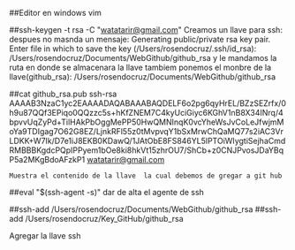 ##Editor en windows vim


##ssh-keygen -t rsa -C "watatarir@gmail.com"
Creamos un llave para ssh:
despues no masnda un mensaje:
Generating public/private rsa key pair.
Enter file in which to save the key (/Users/rosendocruz/.ssh/id_rsa): /Users/rosendocruz/Documents/WebGithub/github_rsa 
y le mandamos la ruta en donde se almacenara la llave tambiem ponemos el monbre de la llave(github_rsa):
/Users/rosendocruz/Documents/WebGithub/github_rsa 

##cat github_rsa.pub
ssh-rsa AAAAB3NzaC1yc2EAAAADAQABAAABAQDELF6o2pg6qyHrEL/BZzSEZrfx/0h9u87QQf3EPiqo0QQzzc5s+hKfZNEM7C4kyUciGiyc6KGhV1nB8X34INrq/4bpvvUqZyPd+TilHAkPbOggMePP50HwQMNInqK0vcYheWsJvCoLeJfwjmMoYa9TDIgag7O62G8EZ/LjnkRFl55z0tMvpvqY1bSxMrwChQaMQ77s2iAC3VrLDKK+W7Ik/D7e1iJ8EKB0KDawQ/1JAtObE8FS846YL5lPTOiWIygtiSejhaCmdRMBBBKgdcPQpIPPyem1bOe8ki8hkVt15zhrOU7/ShCb+z0CNJPvosJDaYBqP5a2MKgBdoAFzkP1 watatarir@gmail.com

``Muestra el contenido de la llave  la cual debemos de gregar a git hub``


##eval "$(ssh-agent -s)"
dar de alta el agente de ssh

##ssh-add /Users/rosendocruz/Documents/WebGithub/github_rsa
##ssh-add /Users/rosendocruz/Key_GitHub/github_rsa

Agregar la llave ssh
